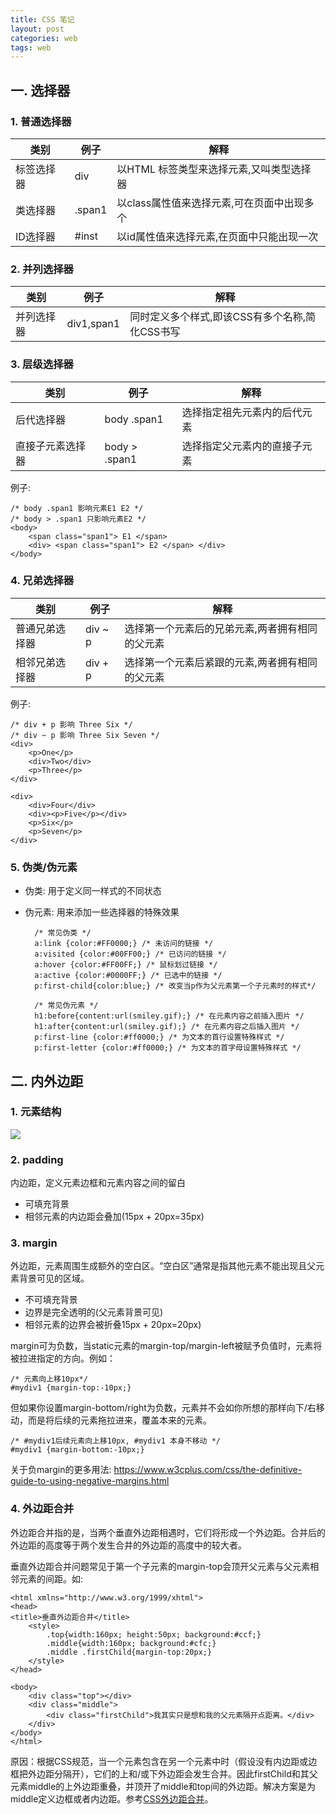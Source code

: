 ```yaml
---
title: CSS 笔记
layout: post
categories: web
tags: web
---
```


## 一. 选择器

### 1. 普通选择器


| 类别 | 例子 | 解释 |
| ------| ------ | ------ |
| 标签选择器 | div | 以HTML 标签类型来选择元素,又叫类型选择器 |
| 类选择器 | .span1 | 以class属性值来选择元素,可在页面中出现多个 |
| ID选择器 | #inst | 以id属性值来选择元素,在页面中只能出现一次 |

### 2. 并列选择器

| 类别 | 例子 | 解释 |
| ------| ------ | ------ |
| 并列选择器 | div1,span1 | 同时定义多个样式,即该CSS有多个名称,简化CSS书写 |

### 3. 层级选择器

| 类别 | 例子 | 解释 |
| ------| ------ | ------ |
| 后代选择器 | body .span1 | 选择指定祖先元素内的后代元素 |
| 直接子元素选择器 | body > .span1 | 选择指定父元素内的直接子元素 |

例子:

	/* body .span1 影响元素E1 E2 */
	/* body > .span1 只影响元素E2 */ 
	<body>
		<span class="span1"> E1 </span>
		<div> <span class="span1"> E2 </span> </div>
	</body>

### 4. 兄弟选择器

| 类别 | 例子 | 解释 |
| ------| ------ | ------ |
| 普通兄弟选择器 | div ~ p | 选择第一个元素后的兄弟元素,两者拥有相同的父元素 |
| 相邻兄弟选择器 | div + p | 选择第一个元素后紧跟的元素,两者拥有相同的父元素 |

例子:

	/* div + p 影响 Three Six */
	/* div ~ p 影响 Three Six Seven */
	<div>
	    <p>One</p>
	    <div>Two</div>
	    <p>Three</p>
	</div>
	
	<div>
	    <div>Four</div>
	    <div><p>Five</p></div>
	    <p>Six</p>
	    <p>Seven</p>
	</div>
		
### 5. 伪类/伪元素

- 伪类: 用于定义同一样式的不同状态
- 伪元素: 用来添加一些选择器的特殊效果
		
		/* 常见伪类 */
		a:link {color:#FF0000;} /* 未访问的链接 */
		a:visited {color:#00FF00;} /* 已访问的链接 */
		a:hover {color:#FF00FF;} /* 鼠标划过链接 */
		a:active {color:#0000FF;} /* 已选中的链接 */
		p:first-child{color:blue;} /* 改变当p作为父元素第一个子元素时的样式*/ 
			
		/* 常见伪元素 */
		h1:before{content:url(smiley.gif);} /* 在元素内容之前插入图片 */
		h1:after{content:url(smiley.gif);} /* 在元素内容之后插入图片 */
		p:first-line {color:#ff0000;} /* 为文本的首行设置特殊样式 */
		p:first-letter {color:#ff0000;} /* 为文本的首字母设置特殊样式 */
	

## 二. 内外边距

### 1. 元素结构

 ![](/assets/image/css/css-padding-margin.gif "")

### 2. padding

内边距，定义元素边框和元素内容之间的留白

  - 可填充背景
  - 相邻元素的内边距会叠加(15px + 20px=35px)
 
### 3. margin

外边距，元素周围生成额外的空白区。“空白区”通常是指其他元素不能出现且父元素背景可见的区域。

  - 不可填充背景
  - 边界是完全透明的(父元素背景可见)
  - 相邻元素的边界会被折叠15px + 20px=20px)

margin可为负数，当static元素的margin-top/margin-left被赋予负值时，元素将被拉进指定的方向。例如：

	/* 元素向上移10px*/
	#mydiv1 {margin-top:-10px;}

但如果你设置margin-bottom/right为负数，元素并不会如你所想的那样向下/右移动，而是将后续的元素拖拉进来，覆盖本来的元素。

	/* #mydiv1后续元素向上移10px, #mydiv1 本身不移动 */
	#mydiv1 {margin-bottom:-10px;}

关于负margin的更多用法: https://www.w3cplus.com/css/the-definitive-guide-to-using-negative-margins.html

### 4. 外边距合并

外边距合并指的是，当两个垂直外边距相遇时，它们将形成一个外边距。合并后的外边距的高度等于两个发生合并的外边距的高度中的较大者。

垂直外边距合并问题常见于第一个子元素的margin-top会顶开父元素与父元素相邻元素的间距。如:
	
	<html xmlns="http://www.w3.org/1999/xhtml">
	<head>
	<title>垂直外边距合并</title>
		<style>
			.top{width:160px; height:50px; background:#ccf;}
			.middle{width:160px; background:#cfc;}
			.middle .firstChild{margin-top:20px;}
		</style>
	</head>
	 
	<body>
		<div class="top"></div>
		<div class="middle">
			<div class="firstChild">我其实只是想和我的父元素隔开点距离。</div>
		</div>
	</body>
	</html>

原因：根据CSS规范，当一个元素包含在另一个元素中时（假设没有内边距或边框把外边距分隔开），它们的上和/或下外边距会发生合并。因此firstChild和其父元素middle的上外边距重叠，并顶开了middle和top间的外边距。解决方案是为middle定义边框或者内边距。参考[CSS外边距合并]。


[CSS外边距合并]: http://www.w3school.com.cn/css/css_margin_collapsing.asp


